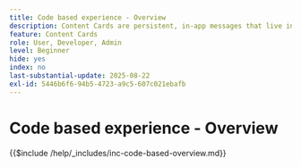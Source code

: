 ```yaml
---
title: Code based experience - Overview
description: Content Cards are persistent, in-app messages that live inside a dedicated inbox or feed within your app.They're ideal for delivering non-urgent, informative, or promotional content that benefits from visibility over time.
feature: Content Cards
role: User, Developer, Admin
level: Beginner
hide: yes
index: no
last-substantial-update: 2025-08-22
exl-id: 5446b6f6-94b5-4723-a9c5-607c021ebafb
---
```

# Code based experience - Overview

{{$include /help/_includes/inc-code-based-overview.md}}
